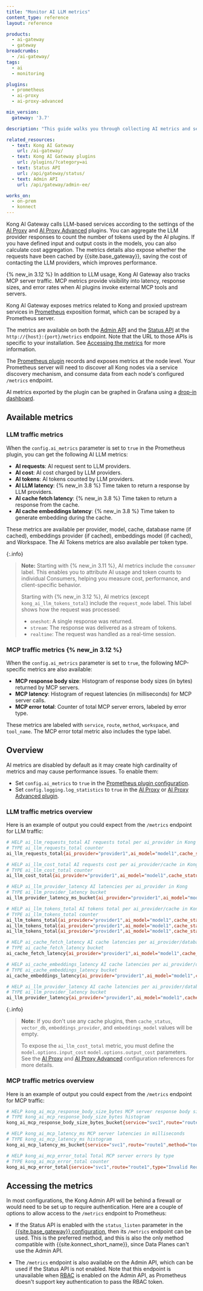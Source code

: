 ```yaml
---
title: "Monitor AI LLM metrics"
content_type: reference
layout: reference

products:
  - ai-gateway
  - gateway
breadcrumbs:
  - /ai-gateway/
tags:
  - ai
  - monitoring

plugins:
  - prometheus
  - ai-proxy
  - ai-proxy-advanced

min_version:
  gateway: '3.7'

description: "This guide walks you through collecting AI metrics and sending them to Prometheus."

related_resources:
  - text: Kong AI Gateway
    url: /ai-gateway/
  - text: Kong AI Gateway plugins
    url: /plugins/?category=ai
  - text: Status API
    url: /api/gateway/status/
  - text: Admin API
    url: /api/gateway/admin-ee/

works_on:
  - on-prem
  - konnect
---
```


Kong AI Gateway calls LLM-based services according to the settings of the [AI Proxy](/plugins/ai-proxy/) and [AI Proxy Advanced](/plugins/ai-proxy-advanced/) plugins.
You can aggregate the LLM provider responses to count the number of tokens used by the AI plugins.
If you have defined input and output costs in the models, you can also calculate cost aggregation.
The metrics details also expose whether the requests have been cached by {{site.base_gateway}}, saving the cost of contacting the LLM providers, which improves performance.

{% new_in 3.12 %} In addition to LLM usage, Kong AI Gateway also tracks MCP server traffic. MCP metrics provide visibility into latency, response sizes, and error rates when AI plugins invoke external MCP tools and servers.

Kong AI Gateway exposes metrics related to Kong and proxied upstream services in
[Prometheus](https://prometheus.io/docs/introduction/overview/)
exposition format, which can be scraped by a Prometheus server.

The metrics are available on both the [Admin API](/api/gateway/admin-ee/) and the
[Status API](/api/gateway/status/)  at the `http://{host}:{port}/metrics` endpoint.
Note that the URL to those APIs is specific to your
installation. See [Accessing the metrics](#accessing-the-metrics) for more information.

The [Prometheus plugin](/plugins/prometheus/) records and exposes metrics at the node level. Your Prometheus
server will need to discover all Kong nodes via a service discovery mechanism,
and consume data from each node's configured `/metrics` endpoint.

AI metrics exported by the plugin can be graphed in Grafana using a [drop-in
dashboard](https://grafana.com/grafana/dashboards/21162-kong-cx-ai/).

## Available metrics

### LLM traffic metrics

When the `config.ai_metrics` parameter is set to `true` in the Prometheus plugin, you can get the following AI LLM metrics:

- **AI requests**: AI request sent to LLM providers.
- **AI cost**: AI cost charged by LLM providers.
- **AI tokens**: AI tokens counted by LLM providers.
- **AI LLM latency**: {% new_in 3.8 %} Time taken to return a response by LLM providers.
- **AI cache fetch latency**: {% new_in 3.8 %} Time taken to return a response from the cache.
- **AI cache embeddings latency**: {% new_in 3.8 %} Time taken to generate embedding during the cache.

These metrics are available per provider, model, cache, database name (if cached), embeddings provider (if cached), embeddings model (if cached), and Workspace. The AI Tokens metrics are also available per token type.

{:.info}
> **Note:** Starting with {% new_in 3.11 %}, AI metrics include the `consumer` label. This enables you to attribute AI usage and token counts to individual Consumers, helping you measure cost, performance, and client-specific behavior.
>
> Starting with {% new_in 3.12 %}, AI metrics (except `kong_ai_llm_tokens_total`) include the `request_mode` label. This label shows how the request was processed:
> - `oneshot`: A single response was returned.
> - `stream`: The response was delivered as a stream of tokens.
> - `realtime`: The request was handled as a real-time session.

### MCP traffic metrics {% new_in 3.12 %}

When the `config.ai_metrics` parameter is set to `true`, the following MCP-specific metrics are also available:

- **MCP response body size**: Histogram of response body sizes (in bytes) returned by MCP servers.
- **MCP latency**: Histogram of request latencies (in milliseconds) for MCP server calls.
- **MCP error total**: Counter of total MCP server errors, labeled by error type.

These metrics are labeled with `service`, `route`, `method`, `workspace`, and `tool_name`. The MCP error total metric also includes the type label.

## Overview

AI metrics are disabled by default as it may create high cardinality of metrics and may
cause performance issues. To enable them:

* Set `config.ai_metrics` to `true` in the [Prometheus plugin configuration](/plugins/prometheus/reference/).
* Set `config.logging.log_statistics` to `true` in the [AI Proxy](/plugins/ai-proxy/reference/) or [AI Proxy Advanced plugin](/plugins/ai-proxy-advanced/reference/).

### LLM traffic metrics overview

Here is an example of output you could expect from the `/metrics` endpoint for LLM traffic:

```sh
# HELP ai_llm_requests_total AI requests total per ai_provider in Kong
# TYPE ai_llm_requests_total counter
ai_llm_requests_total{ai_provider="provider1",ai_model="model1",cache_status="hit",vector_db="redis",embeddings_provider="openai",embeddings_model="text-embedding-3-large","request_mode"="oneshot",Workspace="workspace1",consumer="consumer1"} 100

# HELP ai_llm_cost_total AI requests cost per ai_provider/cache in Kong
# TYPE ai_llm_cost_total counter
ai_llm_cost_total{ai_provider="provider1",ai_model="model1",cache_status="hit",vector_db="redis",embeddings_provider="openai",embeddings_model="text-embedding-3-large","request_mode"="oneshot",Workspace="workspace1",consumer="consumer1"} 50

# HELP ai_llm_provider_latency AI latencies per ai_provider in Kong
# TYPE ai_llm_provider_latency bucket
ai_llm_provider_latency_ms_bucket{ai_provider="provider1",ai_model="model1",cache_status="",vector_db="",embeddings_provider="",embeddings_model="","request_mode"="oneshot",Workspace="workspace1",le="+Inf",consumer="consumer1"} 2

# HELP ai_llm_tokens_total AI tokens total per ai_provider/cache in Kong
# TYPE ai_llm_tokens_total counter
ai_llm_tokens_total{ai_provider="provider1",ai_model="model1",cache_status="",vector_db="",embeddings_provider="",embeddings_model="",token_type="prompt_tokens",Workspace="workspace1",consumer="consumer1"} 1000
ai_llm_tokens_total{ai_provider="provider1",ai_model="model1",cache_status="",vector_db="",embeddings_provider="",embeddings_model="",token_type="completion_tokens",Workspace="workspace1",consumer="consumer1"} 2000
ai_llm_tokens_total{ai_provider="provider1",ai_model="model1",cache_status="hit",vector_db="redis",embeddings_provider="openai",embeddings_model="text-embedding-3-large",token_type="total_tokens",Workspace="workspace1",consumer="consumer1"} 3000

# HELP ai_cache_fetch_latency AI cache latencies per ai_provider/database in Kong
# TYPE ai_cache_fetch_latency bucket
ai_cache_fetch_latency{ai_provider="provider1",ai_model="model1",cache_status="hit",vector_db="redis",embeddings_provider="openai",embeddings_model="text-embedding-3-large","request_mode"="oneshot",Workspace="workspace1",le="+Inf",consumer="consumer1"} 2

# HELP ai_cache_embeddings_latency AI cache latencies per ai_provider/database in Kong
# TYPE ai_cache_embeddings_latency bucket
ai_cache_embeddings_latency{ai_provider="provider1",ai_model="model1",cache_status="hit",vector_db="redis",embeddings_provider="openai",embeddings_model="text-embedding-3-large","request_mode"="oneshot",Workspace="workspace1",le="+Inf",consumer="consumer1"} 2

# HELP ai_llm_provider_latency AI cache latencies per ai_provider/database in Kong
# TYPE ai_llm_provider_latency bucket
ai_llm_provider_latency{ai_provider="provider1",ai_model="model1",cache_status="hit",vector_db="redis",embeddings_provider="openai",embeddings_model="text-embedding-3-large","request_mode"="oneshot",Workspace="workspace1",le="+Inf",consumer="consumer1"} 2
```

{:.info}
> **Note:** If you don't use any cache plugins, then `cache_status`, `vector_db`,
`embeddings_provider`, and `embeddings_model` values will be empty.
>
> To expose the `ai_llm_cost_total` metric, you must define the `model.options.input_cost` `model.options.output_cost` parameters. See the [AI Proxy](/plugins/ai-proxy/reference/#schema--config-model-options-input-cost) and [AI Proxy Advanced](/plugins/ai-proxy-advanced/reference/#schema--config-targets-model-options-input-cost) configuration references for more details.

### MCP traffic metrics overview

Here is an example of output you could expect from the `/metrics` endpoint for MCP traffic:

```sh
# HELP kong_ai_mcp_response_body_size_bytes MCP server response body sizes in bytes
# TYPE kong_ai_mcp_response_body_size_bytes histogram
kong_ai_mcp_response_body_size_bytes_bucket{service="svc1",route="route1",method="tools/call",workspace="workspace1",tool_name="tool1",le="+Inf"} 1

# HELP kong_ai_mcp_latency_ms MCP server latencies in milliseconds
# TYPE kong_ai_mcp_latency_ms histogram
kong_ai_mcp_latency_ms_bucket{service="svc1",route="route1",method="tools/call",workspace="workspace1",tool_name="tool1",le="+Inf"} 1

# HELP kong_ai_mcp_error_total Total MCP server errors by type
# TYPE kong_ai_mcp_error_total counter
kong_ai_mcp_error_total{service="svc1",route="route1",type="Invalid Request",method="tools/call",workspace="workspace1",tool_name=""} 3
```

## Accessing the metrics

In most configurations, the Kong Admin API will be behind a firewall or would
need to be set up to require authentication. Here are a couple of options to
allow access to the `/metrics` endpoint to Prometheus:


* If the Status API is enabled with the `status_listen` parameter in the [{{site.base_gateway}} configuration](/gateway/configuration/#status-listen), then its `/metrics` endpoint can be used. This is the preferred method, and this is also the only method compatible with {{site.konnect_short_name}}, since Data Planes can't use the Admin API.

* The `/metrics` endpoint is also available on the Admin API, which can be used
if the Status API is not enabled. Note that this endpoint is unavailable
when [RBAC](/api/gateway/admin-ee/#/operations/get-rbac-users) is enabled on the
Admin API, as Prometheus doesn't support key authentication to pass the RBAC token.


